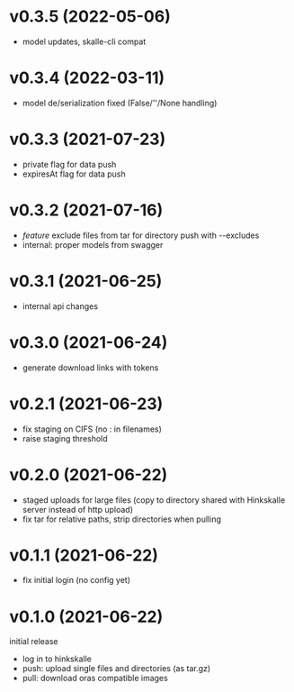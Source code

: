 # v0.3.5 (2022-05-06)

- model updates, skalle-cli compat

# v0.3.4 (2022-03-11)

- model de/serialization fixed (False/''/None handling)

# v0.3.3 (2021-07-23)

- private flag for data push
- expiresAt flag for data push

# v0.3.2 (2021-07-16)

- *feature* exclude files from tar for directory push with --excludes
- internal: proper models from swagger

# v0.3.1 (2021-06-25)

- internal api changes

# v0.3.0 (2021-06-24)

- generate download links with tokens

# v0.2.1 (2021-06-23)

- fix staging on CIFS (no : in filenames)
- raise staging threshold

# v0.2.0 (2021-06-22)

- staged uploads for large files (copy to directory shared with Hinkskalle server instead of http upload)
- fix tar for relative paths, strip directories when pulling

# v0.1.1 (2021-06-22)

- fix initial login (no config yet)

# v0.1.0 (2021-06-22)

initial release

- log in to hinkskalle
- push: upload single files and directories (as tar.gz)
- pull: download oras compatible images
